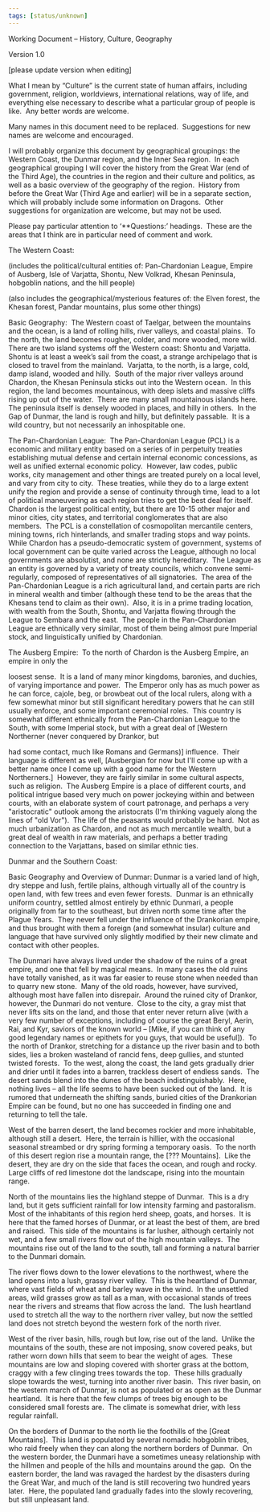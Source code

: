 ```yaml
---
tags: [status/unknown]
---
```


Working Document – History, Culture, Geography 

Version 1.0 

[please update version when editing] 

What I mean by “Culture” is the current state of human affairs, including government, religion, worldviews, international relations, way of life, and everything else necessary to describe what a particular group of people is like.  Any better words are welcome. 

Many names in this document need to be replaced.  Suggestions for new names are welcome and encouraged. 

I will probably organize this document by geographical groupings: the Western Coast, the Dunmar region, and the Inner Sea region.  In each geographical grouping I will cover the history from the Great War (end of the Third Age), the countries in the region and their culture and politics, as well as a basic overview of the geography of the region.  History from before the Great War (Third Age and earlier) will be in a separate section, which will probably include some information on Dragons.  Other suggestions for organization are welcome, but may not be used. 

Please pay particular attention to ‘**Questions:’ headings.  These are the areas that I think are in particular need of comment and work. 

The Western Coast: 

(includes the political/cultural entities of: Pan-Chardonian League, Empire of Ausberg, Isle of Varjatta, Shontu, New Volkrad, Khesan Peninsula, hobgoblin nations, and the hill people) 

(also includes the geographical/mysterious features of: the Elven forest, the Khesan forest, Pandar mountains, plus some other things) 

Basic Geography:  The Western coast of Taelgar, between the mountains and the ocean, is a land of rolling hills, river valleys, and coastal plains.  To the north, the land becomes rougher, colder, and more wooded, more wild.  There are two island systems off the Western coast: Shontu and Varjatta.  Shontu is at least a week’s sail from the coast, a strange archipelago that is closed to travel from the mainland.  Varjatta, to the north, is a large, cold, damp island, wooded and hilly.  South of the major river valleys around Chardon, the Khesan Peninsula sticks out into the Western ocean.  In this region, the land becomes mountainous, with deep islets and massive cliffs rising up out of the water.  There are many small mountainous islands here.  The peninsula itself is densely wooded in places, and hilly in others.  In the Gap of Dunmar, the land is rough and hilly, but definitely passable.  It is a wild country, but not necessarily an inhospitable one. 

The Pan-Chardonian League:  The Pan-Chardonian League (PCL) is a economic and military entity based on a series of in perpetuity treaties establishing mutual defense and certain internal economic concessions, as well as unified external economic policy.  However, law codes, public works, city management and other things are treated purely on a local level, and vary from city to city.  These treaties, while they do to a large extent unify the region and provide a sense of continuity through time, lead to a lot of political maneuvering as each region tries to get the best deal for itself.  Chardon is the largest political entity, but there are 10-15 other major and minor cities, city states, and territorial conglomerates that are also members.  The PCL is a constellation of cosmopolitan mercantile centers, mining towns, rich hinterlands, and smaller trading stops and way points.  While Chardon has a pseudo-democratic system of government, systems of local government can be quite varied across the League, although no local governments are absolutist, and none are strictly hereditary.  The League as an entity is governed by a variety of treaty councils, which convene semi-regularly, composed of representatives of all signatories.  The area of the Pan-Chardonian League is a rich agricultural land, and certain parts are rich in mineral wealth and timber (although these tend to be the areas that the Khesans tend to claim as their own).  Also, it is in a prime trading location, with wealth from the South, Shontu, and Varjatta flowing through the League to Sembara and the east.  The people in the Pan-Chardonian League are ethnically very similar, most of them being almost pure Imperial stock, and linguistically unified by Chardonian.     

The Ausberg Empire:  To the north of Chardon is the Ausberg Empire, an empire in only the 

loosest sense.  It is a land of many minor kingdoms, baronies, and duchies, of varying importance and power.  The Emperor only has as much power as he can force, cajole, beg, or browbeat out of the local rulers, along with a few somewhat minor but still significant hereditary powers that he can still usually enforce, and some important ceremonial roles.  This country is somewhat different ethnically from the Pan-Chardonian League to the South, with some Imperial stock, but with a great deal of [Western Northerner (never conquered by Drankor, but 

had some contact, much like Romans and Germans)] influence.  Their language is different as well, [Ausbergian for now but I'll come up with a better name once I come up with a good name for the Western Northerners.]  However, they are fairly similar in some cultural aspects, such as religion.  The Ausberg Empire is a place of different courts, and political intrigue based very much on power jockeying within and between courts, with an elaborate system of court patronage, and perhaps a very "aristocratic" outlook among the aristocrats (I'm thinking vaguely along the lines of "old Vor").  The life of the peasants would probably be hard.  Not as much urbanization as Chardon, and not as much mercantile wealth, but a great deal of wealth in raw materials, and perhaps a better trading connection to the Varjattans, based on similar ethnic ties. 

Dunmar and the Southern Coast: 

Basic Geography and Overview of Dunmar: Dunmar is a varied land of high, dry steppe and lush, fertile plains, although virtually all of the country is open land, with few trees and even fewer forests.  Dunmar is an ethnically uniform country, settled almost entirely by ethnic Dunmari, a people originally from far to the southeast, but driven north some time after the Plague Years.  They never fell under the influence of the Drankorian empire, and thus brought with them a foreign (and somewhat insular) culture and language that have survived only slightly modified by their new climate and contact with other peoples.   

The Dunmari have always lived under the shadow of the ruins of a great empire, and one that fell by magical means.  In many cases the old ruins have totally vanished, as it was far easier to reuse stone when needed than to quarry new stone.  Many of the old roads, however, have survived, although most have fallen into disrepair.  Around the ruined city of Drankor, however, the Dunmari do not venture.  Close to the city, a gray mist that never lifts sits on the land, and those that enter never return alive (with a very few number of exceptions, including of course the great Beryl, Aerin, Rai, and Kyr, saviors of the known world – [Mike, if you can think of any good legendary names or epithets for you guys, that would be useful]).  To the north of Drankor, stretching for a distance up the river basin and to both sides, lies a broken wasteland of rancid fens, deep gullies, and stunted twisted forests.  To the west, along the coast, the land gets gradually drier and drier until it fades into a barren, trackless desert of endless sands.  The desert sands blend into the dunes of the beach indistinguishably.  Here, nothing lives – all the life seems to have been sucked out of the land.  It is rumored that underneath the shifting sands, buried cities of the Drankorian Empire can be found, but no one has succeeded in finding one and returning to tell the tale. 

West of the barren desert, the land becomes rockier and more inhabitable, although still a desert.  Here, the terrain is hillier, with the occasional seasonal streambed or dry spring forming a temporary oasis.  To the north of this desert region rise a mountain range, the [??? Mountains].  Like the desert, they are dry on the side that faces the ocean, and rough and rocky.  Large cliffs of red limestone dot the landscape, rising into the mountain range.   

North of the mountains lies the highland steppe of Dunmar.  This is a dry land, but it gets sufficient rainfall for low intensity farming and pastoralism.  Most of the inhabitants of this region herd sheep, goats, and horses.  It is here that the famed horses of Dunmar, or at least the best of them, are bred and raised.  This side of the mountains is far lusher, although certainly not wet, and a few small rivers flow out of the high mountain valleys.  The mountains rise out of the land to the south, tall and forming a natural barrier to the Dunmari domain.   

The river flows down to the lower elevations to the northwest, where the land opens into a lush, grassy river valley.  This is the heartland of Dunmar, where vast fields of wheat and barley wave in the wind.  In the unsettled areas, wild grasses grow as tall as a man, with occasional stands of trees near the rivers and streams that flow across the land.  The lush heartland used to stretch all the way to the northern river valley, but now the settled land does not stretch beyond the western fork of the north river.   

West of the river basin, hills, rough but low, rise out of the land.  Unlike the mountains of the south, these are not imposing, snow covered peaks, but rather worn down hills that seem to bear the weight of ages.  These mountains are low and sloping covered with shorter grass at the bottom, craggy with a few clinging trees towards the top.  These hills gradually slope towards the west, turning into another river basin.  This river basin, on the western march of Dunmar, is not as populated or as open as the Dunmar heartland.  It is here that the few clumps of trees big enough to be considered small forests are.  The climate is somewhat drier, with less regular rainfall.   

On the borders of Dunmar to the north lie the foothills of the [Great Mountains].  This land is populated by several nomadic hobgoblin tribes, who raid freely when they can along the northern borders of Dunmar.  On the western border, the Dunmari have a sometimes uneasy relationship with the hillmen and people of the hills and mountains around the gap.  On the eastern border, the land was ravaged the hardest by the disasters during the Great War, and much of the land is still recovering two hundred years later.  Here, the populated land gradually fades into the slowly recovering, but still unpleasant land.